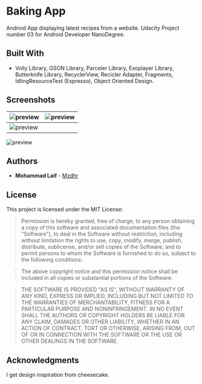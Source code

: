 # Baking App
Android App displaying latest recipes from a website. Udacity Project number 03 for Android Developer NanoDegree.

## Built With
* Volly Library, GSON Library, Parceler Library, Exoplayer Library, Butterknife Library, RecyclerView, Recicler Adapter, Fragments, IdlingResourceTest (Espresso), Object Oriented Design. 

## Screenshots
| ![preview](../master/preview.png "Baking App")  | ![preview](../master/preview2.png "Baking App")  |
|---------------|----------------|
| ![preview](../master/preview3.png "Baking App")    |      |

![preview](../master/preview4.png "Baking App")

## Authors
* **Mohammad Laif** - [Mzdhr](https://mzdhr.com)

## License

This project is licensed under the MIT License:

> Permission is hereby granted, free of charge, to any person obtaining a copy of this software and associated documentation files (the "Software"), to deal in the Software without restriction, including without limitation the rights to use, copy, modify, merge, publish, distribute, sublicense, and/or sell copies of the Software, and to permit persons to whom the Software is furnished to do so, subject to the following conditions:

> The above copyright notice and this permission notice shall be included in all copies or substantial portions of the Software.

> THE SOFTWARE IS PROVIDED "AS IS", WITHOUT WARRANTY OF ANY KIND, EXPRESS OR IMPLIED, INCLUDING BUT NOT LIMITED TO THE WARRANTIES OF MERCHANTABILITY, FITNESS FOR A PARTICULAR PURPOSE AND NONINFRINGEMENT. IN NO EVENT SHALL THE AUTHORS OR COPYRIGHT HOLDERS BE LIABLE FOR ANY CLAIM, DAMAGES OR OTHER LIABILITY, WHETHER IN AN ACTION OF CONTRACT, TORT OR OTHERWISE, ARISING FROM, OUT OF OR IN CONNECTION WITH THE SOFTWARE OR THE USE OR OTHER DEALINGS IN THE SOFTWARE.


## Acknowledgments
I get design inspiration from cheesecake.
